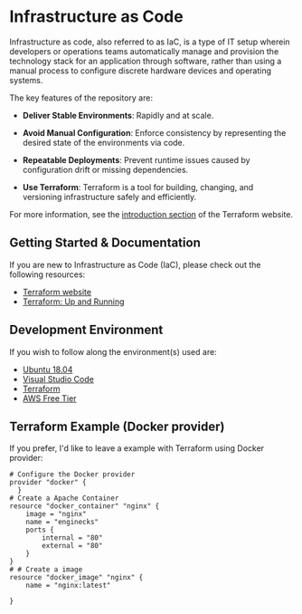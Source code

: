 # Infrastructure as Code

Infrastructure as code, also referred to as IaC, is a type of IT setup wherein developers or operations teams automatically manage and provision the technology stack for an application through software, rather than using a manual process to configure discrete hardware devices and operating systems.

The key features of the repository are:

- **Deliver Stable Environments**: Rapidly and at scale.

- **Avoid Manual Configuration**:  Enforce consistency by representing the desired state of the environments via code.

- **Repeatable Deployments**: Prevent runtime issues caused by configuration drift or missing dependencies.

- **Use Terraform**: Terraform is a tool for building, changing, and versioning infrastructure safely and efficiently.

For more information, see the [introduction section](http://www.terraform.io/intro) of the Terraform website.

## Getting Started & Documentation

If you are new to Infrastructure as Code (IaC), please check out the following resources:

- [Terraform website](http://www.terraform.io)
- [Terraform: Up and Running](https://www.amazon.co.uk/Terraform-Up-Running-Yevgeniy-Brikman/dp/1491977086)

## Development Environment

If you wish to follow along the environment(s) used are:

- [Ubuntu 18.04](https://www.ubuntu.com/)
- [Visual Studio Code](https://code.visualstudio.com/)
- [Terraform](https://www.terraform.io/downloads.html)
- [AWS Free Tier](https://aws.amazon.com/free/)

## Terraform Example (Docker provider)

If you prefer, I'd like to leave a example with Terraform using Docker provider:

```
# Configure the Docker provider
provider "docker" {
  }
# Create a Apache Container
resource "docker_container" "nginx" {
    image = "nginx"
    name = "enginecks"
    ports {
        internal = "80"
        external = "80"
    }
}
# # Create a image
resource "docker_image" "nginx" {
    name = "nginx:latest"
  
}
```



